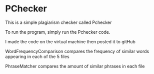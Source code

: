 # PChecker
This is a simple plagiarism checker called Pchecker

To run the program, simply run the Pchecker code.

I made the code on the virtual machine then posted it to gitHub

WordFrequencyComparison compares the frequency of similar words appearing in each of the 5 files

PhraseMatcher compares the amount of similar phrases in each file

